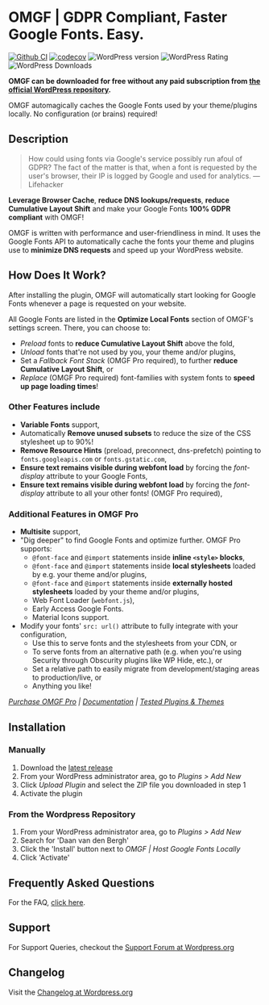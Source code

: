 # OMGF | GDPR Compliant, Faster Google Fonts. Easy.

[![Github CI](https://github.com/Dan0sz/host-webfonts-locally/actions/workflows/tests.yml/badge.svg)](https://github.com/Dan0sz/host-webfonts-locally/actions/workflows/tests.yml) [![codecov](https://codecov.io/gh/Dan0sz/host-webfonts-locally/graph/badge.svg?token=VNS22P8ZH2)](https://codecov.io/gh/Dan0sz/host-webfonts-locally) ![WordPress version](https://img.shields.io/wordpress/plugin/v/host-webfonts-local.svg) ![WordPress Rating](https://img.shields.io/wordpress/plugin/r/host-webfonts-local.svg) ![WordPress Downloads](https://img.shields.io/wordpress/plugin/dt/host-webfonts-local.svg)

**OMGF can be downloaded for free without any paid subscription
from [the official WordPress repository](https://wordpress.org/plugins/host-webfonts-local/).**

OMGF automagically caches the Google Fonts used by your theme/plugins locally. No configuration (or brains) required!

## Description

> How could using fonts via Google's service possibly run afoul of GDPR? The fact of the matter is that, when a font is requested by the user's
> browser, their IP is logged by Google and used for analytics.
> — Lifehacker

**Leverage Browser Cache**, **reduce DNS lookups/requests**, **reduce Cumulative Layout Shift** and make your Google Fonts **100% GDPR compliant**
with OMGF!

OMGF is written with performance and user-friendliness in mind. It uses the Google Fonts API to automatically cache the fonts your theme and plugins
use to **minimize DNS requests** and speed up your WordPress website.

## How Does It Work?

After installing the plugin, OMGF will automatically start looking for Google Fonts whenever a page is requested on your website.

All Google Fonts are listed in the **Optimize Local Fonts** section of OMGF's settings screen. There, you can choose to:

- _Preload_ fonts to **reduce Cumulative Layout Shift** above the fold,
- _Unload_ fonts that're not used by you, your theme and/or plugins,
- Set a _Fallback Font Stack_ (OMGF Pro required), to further **reduce Cumulative Layout Shift**, or
- _Replace_ (OMGF Pro required) font-families with system fonts to **speed up page loading times**!

### Other Features include

- **Variable Fonts** support,
- Automatically **Remove unused subsets** to reduce the size of the CSS stylesheet up to 90%!
- **Remove Resource Hints** (preload, preconnect, dns-prefetch) pointing to `fonts.googleapis.com` or `fonts.gstatic.com`,
- **Ensure text remains visible during webfont load** by forcing the _font-display_ attribute to your Google Fonts,
- **Ensure text remains visible during webfont load** by forcing the _font-display_ attribute to all your other fonts! (OMGF Pro required),

### Additional Features in OMGF Pro

- **Multisite** support,
- "Dig deeper" to find Google Fonts and optimize further. OMGF Pro supports:
	- `@font-face` and `@import` statements inside **inline `<style>` blocks**,
	- `@font-face` and `@import` statements inside **local stylesheets** loaded by e.g. your theme and/or plugins,
	- `@font-face` and `@import` statements inside **externally hosted stylesheets** loaded by your theme and/or plugins,
	- Web Font Loader (`webfont.js`),
	- Early Access Google Fonts.
	- Material Icons support.
- Modify your fonts' `src: url()` attribute to fully integrate with your configuration,
	- Use this to serve fonts and the stylesheets from your CDN, or
	- To serve fonts from an alternative path (e.g. when you're using Security through Obscurity plugins like WP Hide, etc.), or
	- Set a relative path to easily migrate from development/staging areas to production/live, or
	- Anything you like!

_[Purchase OMGF Pro](https://daan.dev/wordpress/omgf-pro/) | [Documentation](https://daan.dev/docs/omgf-pro/) | [Tested Plugins & Themes](https://daan.dev/docs/omgf-pro/tested-themes-plugins/)_

## Installation

### Manually

1. Download the [latest release](https://github.com/Dan0sz/host-webfonts-locally/releases/latest/download/host-webfonts-local.zip)
2. From your WordPress administrator area, go to _Plugins > Add New_
3. Click _Upload Plugin_ and select the ZIP file you downloaded in step 1
4. Activate the plugin

### From the Wordpress Repository

1. From your WordPress administrator area, go to _Plugins > Add New_
2. Search for 'Daan van den Bergh'
3. Click the 'Install' button next to _OMGF | Host Google Fonts Locally_
4. Click 'Activate'

## Frequently Asked Questions

For the FAQ, [click here](https://daan.dev/docs/omgf-pro-faq).

## Support

For Support Queries, checkout the [Support Forum at Wordpress.org](https://wordpress.org/support/plugin/host-webfonts-local)

## Changelog

Visit the [Changelog at Wordpress.org](https://wordpress.org/plugins/host-webfonts-local/#developers)
